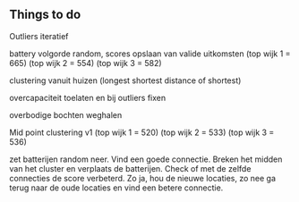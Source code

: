 ## Things to do

Outliers iteratief 

battery volgorde random, scores opslaan van valide uitkomsten (top wijk 1 = 665) (top wijk 2 = 554) (top wijk 3 = 582)

clustering vanuit huizen (longest shortest distance of shortest)

overcapaciteit toelaten en bij outliers fixen

overbodige bochten weghalen

Mid point clustering v1 (top wijk 1 = 520) (top wijk 2 = 533) (top wijk 3 = 536)

zet batterijen random neer. Vind een goede connectie. Breken het midden van het cluster en verplaats de batterijen. Check of met de zelfde connecties de score verbeterd. Zo ja, hou de nieuwe locaties, zo nee ga terug naar de oude locaties en vind een betere connectie.